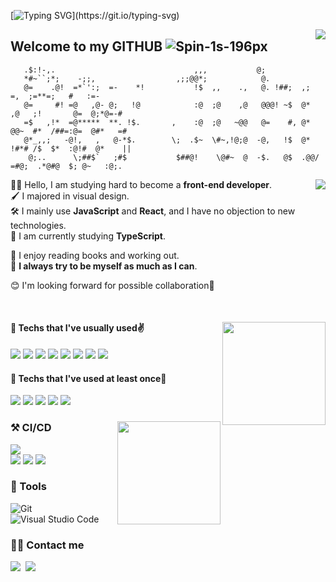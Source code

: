 [![Typing SVG](https://readme-typing-svg.herokuapp.com?font=Anton&size=30&color=5B7683&width=550&lines=Hello%2C+I'm++Juhwan+Lee+(*%CB%8A-%CB%8B*)%EF%BE%89;I'm+a+front-end+developer+who+always+tries)](https://git.io/typing-svg)

<img align='right' src="https://hits.seeyoufarm.com/api/count/incr/badge.svg?url=https%3A%2F%2Fgithub.com%2FJuhwanLeeKR&count_bg=%238D9C9F&title_bg=%232F2929&icon=mailchimp.svg&icon_color=%23FFFFFF&title=WELCOME&edge_flat=false)](https://github.com/JuhwanLeeKR">

## Welcome to my GITHUB ![Spin-1s-196px](https://user-images.githubusercontent.com/87694150/162137332-caf80bca-22bb-458c-b3da-9ccdbbc640c7.svg)


```
   .$:!-,.                               ,,,           @;                                       
   *#~``;*;    -;;,                  ,;;@@*;            @.                                       
   @=    .@!  =*`':;  =-    *!           !$  ,,    .,   @. !##;  ,;       =,  ;=**=;   #   :=-   
   @=     #! =@   ,@- @;   !@            :@  ;@    ,@   @@@! ~$  @*  ,@   ;!       @=  @;*@=-#   
   =$   ,!*  =@*****  **. !$.       ,    :@  ;@   ~@@   @=    #, @*  @@~  #*  /##=:@=  @#*   =#   
   @*_,,;   -@!,   ,   @-*$.        \;  .$~  \#~,!@;@  -@,   !$  @* !#*# /$  $*  :@!#  @*    ||   
    @;..      \;##$`   ;#$           $##@!    \@#~  @  -$.   @$  .@@/  =#@;  .*@#@  $; @~   :@;.   
```
<img align='right' src="http://mazassumnida.wtf/api/v2/generate_badge?boj=dev_juhwan">


<div>

  
🧑‍💻 Hello, I am studying hard to become a __front-end developer__.<br/>
🖌️ I majored in visual design. <br/>
🛠️ I mainly use __JavaScript__ and __React__, and I have no objection to new technologies. <br/>
📝 I am currently studying __TypeScript__.


📖 I enjoy reading books and working out. <br/>
💪 __I always try to be myself as much as I can__.

😊 I'm looking forward for possible collaboration🎉

  
<br/>
  
</div>




  
<!--  -->

<div align='left'>

<img align='right' src="https://github-readme-stats.vercel.app/api/top-langs/?username=juhwanleekr&show_icons=true&hide_border=true&title_color=004386&icon_color=004386&layout=compact&theme=cobalt" height="165">
  
   
#### 📍 Techs that I've usually used✌️

<img src="https://img.shields.io/badge/html5-E34F26?style=for-the-badge&logo=html5&logoColor=white">
<img src="https://img.shields.io/badge/CSS-1572B6?style=for-the-badge&logo=CSS3&logoColor=white">
<img src="https://img.shields.io/badge/JavaScript-f7ea00?style=for-the-badge&logo=JavaScript&logoColor=black">
<img src="https://img.shields.io/badge/TypeScript-3178C6?style=for-the-badge&logo=TypeScript&logoColor=white">
<img src="https://img.shields.io/badge/react-282C34?style=for-the-badge&logo=react&logoColor=61DAFB">
<img src="https://img.shields.io/badge/redux-764ABC?style=for-the-badge&logo=redux&logoColor=white">
<img src="https://img.shields.io/badge/TailwindCSS-0B1120?style=for-the-badge&logo=TailwindCSS&logoColor=38BDF8">
<img src="https://img.shields.io/badge/Python-1E415E?style=for-the-badge&logo=Python&logoColor=FFE283"/>
<br/>
  
  #### 📍 Techs that I've used at least once🙂
  
<img src="https://img.shields.io/badge/jQuery-1E2E3B?style=for-the-badge&logo=jQuery&logoColor=21AADF"/>
<img src="https://img.shields.io/badge/Flask-00c6d1?style=for-the-badge&logo=Flask&logoColor=white"/>
<img src="https://img.shields.io/badge/styled%20components-3B3B3B?style=for-the-badge&logo=styledcomponents&logoColor=DB7093"/>
<img src="https://img.shields.io/badge/Sass-CC6699?style=for-the-badge&logo=Sass&logoColor=white"/>
<img src="https://img.shields.io/badge/MongoDB-21313C?style=for-the-badge&logo=MongoDB&logoColor=10AA50"/>
   
  
</div>
  
<div align='left'>
<img align='right' src="https://github-readme-stats.vercel.app/api?username=juhwanleekr&border_color=000000&theme=cobalt" height="165">
  

### ⚒️ CI/CD
  
<img src="https://img.shields.io/badge/GitHub%20Actions-0D1117?style=for-the-badge&logo=GitHubActions&logoColor=2088FF"/> <br/>
<img src="https://img.shields.io/badge/AWS%20S3-232F3E?style=for-the-badge&logo=AmazonAWS&logoColor=FF9A00"/>
<img src="https://img.shields.io/badge/AWS%20CloudFront-232F3E?style=for-the-badge&logo=AmazonAWS&logoColor=FF9A00"/>
<img src="https://img.shields.io/badge/AWS%20Route%2053-232F3E?style=for-the-badge&logo=AmazonAWS&logoColor=FF9A00"/>

  
### 🔨 Tools
  
![Git](https://img.shields.io/badge/Git-3E2E00.svg?&style=for-the-badge&logo=Git&logoColor=E44D30)
![Visual Studio Code](https://img.shields.io/badge/VSCode-2C2C32.svg?&style=for-the-badge&logo=Visual%20Studio%20Code&logoColor=21A2F1)

### 🧑‍💻 Contact me  
  
<a href="https://velog.io/@leejuhwan"><img src="https://img.shields.io/badge/Tech%20Blog-11B48A?style=for-the-badge&logo=Velog&logoColor=white&link=https://velog.io/@leejuhwan"/></a>&nbsp;
<a href="mailto:dev.juhwanlee@gmail.com"><img src="https://img.shields.io/badge/Gmail-d14836?style=for-the-badge&logo=Gmail&logoColor=white&link=dev.juhwanlee@gmail.com"/></a>

</div>
<!-- ![trophy](https://github-profile-trophy.vercel.app/?username=juhwanleekr) -->
  

  

